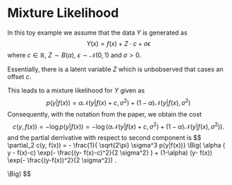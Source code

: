 # Mixture Likelihood

In this toy example we assume that the data $Y$ is generated as 
$$
Y(x) = f(x) + Z \cdot c + \sigma \epsilon
$$
where $c \in \mathbb{R}$, $Z \sim B(\alpha)$, $\epsilon \sim \mathcal{N}(0,1)$ and $\sigma > 0$. 

Essentially, there is a latent variable $Z$ which is unbobserved that cases an offset $c$. 

This leads to a mixture likelihood for $Y$ given as
$$
p(y | f(x) )= \alpha \mathcal{N}(y | f(x)+c, \sigma^2) + (1-\alpha) \mathcal{N}(y | f(x), \sigma^2)
$$
Consequently, with the notation from the paper, we obtain the cost
$$
c(y,f(x)) = - \log p(y|f(x)) = - \log  \Big( \alpha \mathcal{N}(y | f(x)+c, \sigma^2) + (1-\alpha) \mathcal{N}(y | f(x), \sigma^2) \Big).
$$
and the partial derrivative with respect to second component is
$$
\partial_2 c(y, f(x)) = - \frac{1}{ \sqrt{2\pi} \sigma^3 p(y|f(x))} \Big( 
    \alpha ( y - f(x)-c) \exp(- \frac{(y- f(x)-c)^2}{2 \sigma^2} )
    + (1-\alpha) (y- f(x)) \exp(- \frac{(y-f(x))^2}{2 \sigma^2}) .

\Big)
$$


